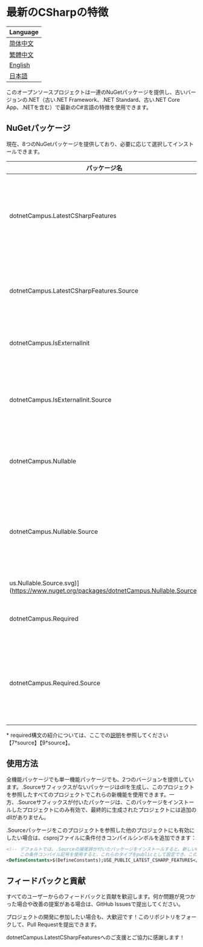# 最新のCSharpの特徴

| Language |
| --- |
| [简体中文](/docs/README.zh-CHS.txt) |
| [繁體中文](/docs/README.zh-CHT.txt) |
| [English](/README.md) |
| [日本語](/docs/README.jp.txt) |

このオープンソースプロジェクトは一連のNuGetパッケージを提供し、古いバージョンの.NET（古い.NET Framework、.NET Standard、古い.NET Core App、.NETを含む）で最新のC#言語の特徴を使用できます。

## NuGetパッケージ

現在、8つのNuGetパッケージを提供しており、必要に応じて選択してインストールできます。

|パッケージ名|機能|リンク|
|---|---|---|
|dotnetCampus.LatestCSharpFeatures|全機能パッケージ、すべての新しいC#機能が含まれています|[![NuGet](https://img.shields.io/nuget/v/dotnetCampus.LatestCSharpFeatures.svg)](https://www.nuget.org/packages/dotnetCampus.LatestCSharpFeatures)|
|dotnetCampus.LatestCSharpFeatures.Source|全機能パッケージのソースコードバージョン|[![NuGet](https://img.shields.io/nuget/v/dotnetCampus.LatestCSharpFeatures.Source.svg)](https://www.nuget.org/packages/dotnetCampus.LatestCSharpFeatures.Source)|
|dotnetCampus.IsExternalInit|init構文の使用をサポート|[![NuGet](https://img.shields.io/nuget/v/dotnetCampus.IsExternalInit.svg)](https://www.nuget.org/packages/dotnetCampus.IsExternalInit)|
|dotnetCampus.IsExternalInit.Source|init構文の使用をサポートするソースコードバージョン|[![NuGet](https://img.shields.io/nuget/v/dotnetCampus.IsExternalInit.Source.svg)](https://www.nuget.org/packages/dotnetCampus.IsExternalInit.Source)|
|dotnetCampus.Nullable|豊富なnull許容型の使用をサポート|[![NuGet](https://img.shields.io/nuget/v/dotnetCampus.Nullable.svg)](https://www.nuget.org/packages/dotnetCampus.Nullable)|
|dotnetCampus.Nullable.Source|豊富なnull許容型の使用をサポートするソースコードバージョン|[![NuGet](https://img.shields.io/nuget/v/dotnetCamp```
us.Nullable.Source.svg)](https://www.nuget.org/packages/dotnetCampus.Nullable.Source)|
|dotnetCampus.Required|required構文のサポートを追加*|[![NuGet](https://img.shields.io/nuget/v/dotnetCampus.Required.svg)](https://www.nuget.org/packages/dotnetCampus.Required)|
|dotnetCampus.Required.Source|required構文のサポートを追加するソースコードバージョン*|[![NuGet](https://img.shields.io/nuget/v/dotnetCampus.Required.Source.svg)](https://www.nuget.org/packages/dotnetCampus.Required.Source)|

\* required構文の紹介については、ここでの[説明](https://learn.microsoft.com/en-us/dotnet/csharp/language-reference/keywords/required)を参照してください【7†source】【9†source】。

## 使用方法

全機能パッケージでも単一機能パッケージでも、2つのバージョンを提供しています。.Sourceサフィックスがないパッケージはdllを生成し、このプロジェクトを参照したすべてのプロジェクトでこれらの新機能を使用できます。一方、.Sourceサフィックスが付いたパッケージは、このパッケージをインストールしたプロジェクトにのみ有効で、最終的に生成されたプロジェクトには追加のdllがありません。

.Sourceパッケージをこのプロジェクトを参照した他のプロジェクトにも有効にしたい場合は、csprojファイルに条件付きコンパイルシンボルを追加できます：

```xml
<!-- デフォルトでは、.Sourceの接尾辞が付いたパッケージをインストールすると、新しいC#の機能がinternalとして現在のプロジェクトにインポートされます。
     この条件コンパイル記号を使用すると、これらのタイプをpublicとして設定でき、このプロジェクトを参照している他のプロジェクトもこれらの新機能を使用できます。 -->
<DefineConstants>$(DefineConstants);USE_PUBLIC_LATEST_CSHARP_FEATURES</DefineConstants>
```

## フィードバックと貢献

すべてのユーザーからのフィードバックと貢献を歓迎します。何か問題が見つかった場合や改善の提案がある場合は、GitHub Issuesで提出してください。

プロジェクトの開発に参加したい場合も、大歓迎です！このリポジトリをフォークして、Pull Requestを提出できます。

dotnetCampus.LatestCSharpFeaturesへのご支援とご協力に感謝します！
